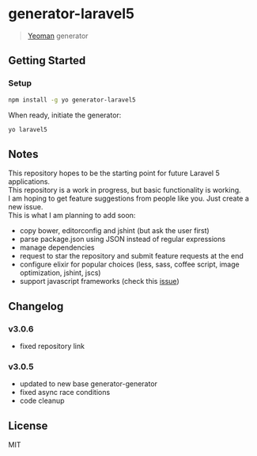 # generator-laravel5

> [Yeoman](http://yeoman.io) generator


## Getting Started

### Setup

```bash
npm install -g yo generator-laravel5
```

When ready, initiate the generator:

```bash
yo laravel5
```

## Notes

This repository hopes to be the starting point for future Laravel 5 applications.  
This repository is a work in progress, but basic functionality is working.  
I am hoping to get feature suggestions from people like you. Just create a new issue.  
This is what I am planning to add soon:
* copy bower, editorconfig and jshint (but ask the user first)
* parse package.json using JSON instead of regular expressions
* manage dependencies
* request to star the repository and submit feature requests at the end
* configure elixir for popular choices (less, sass, coffee script, image optimization, jshint, jscs)
* support javascript frameworks (check this [issue](https://github.com/jadjoubran/laravel5-generator/issues/2))


## Changelog

### v3.0.6

+ fixed repository link

### v3.0.5

+ updated to new base generator-generator
+ fixed async race conditions
+ code cleanup



## License

MIT
